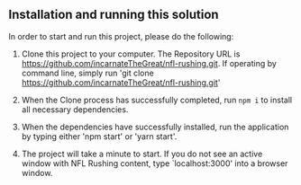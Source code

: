 ## Installation and running this solution

In order to start and run this project, please do the following:

1. Clone this project to your computer. The Repository URL is https://github.com/incarnateTheGreat/nfl-rushing.git. If operating by command line, simply run 'git clone https://github.com/incarnateTheGreat/nfl-rushing.git'

2. When the Clone process has successfully completed, run `npm i` to install all necessary dependencies.

3. When the dependencies have successfully installed, run the application by typing either 'npm start' or 'yarn start'.

4. The project will take a minute to start. If you do not see an active window with NFL Rushing content, type `localhost:3000' into a browser window.